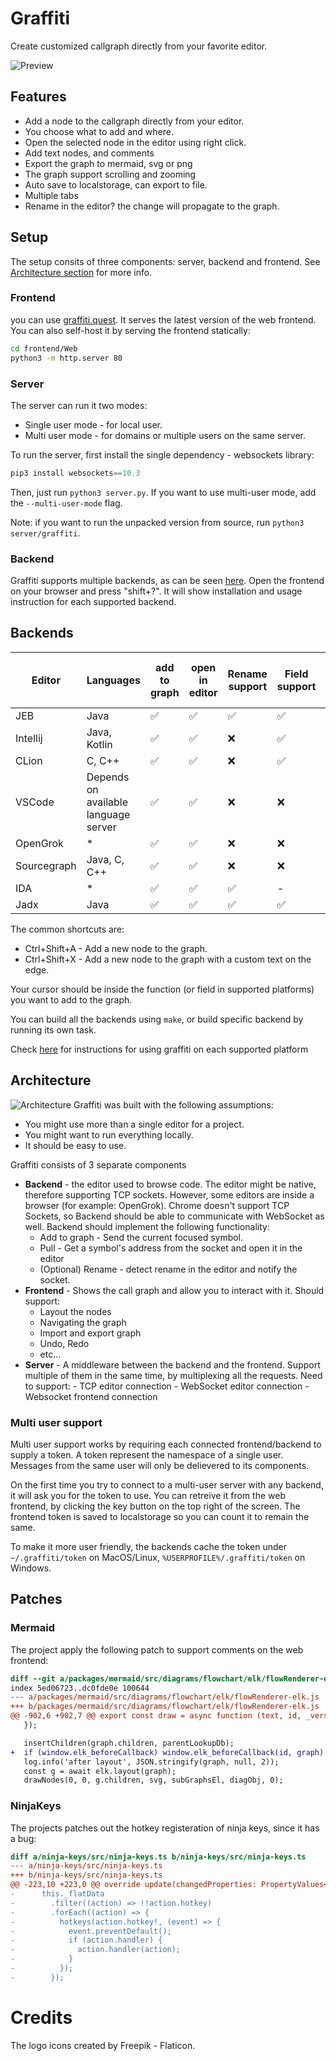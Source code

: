 # Graffiti

Create customized callgraph directly from your favorite editor.

![Preview](docs/images/screenshots/screenshot.png)

## Features

- Add a node to the callgraph directly from your editor.
- You choose what to add and where.
- Open the selected node in the editor using right click.
- Add text nodes, and comments
- Export the graph to mermaid, svg or png
- The graph support scrolling and zooming
- Auto save to localstorage, can export to file.
- Multiple tabs
- Rename in the editor? the change will propagate to the graph.

## Setup

The setup consits of three components: server, backend and frontend. See [Architecture section](#architecture) for more info.

### Frontend

you can use [graffiti.quest](https://graffiti.quest). It serves the latest version of the web frontend.  
You can also self-host it by serving the frontend statically:

```bash
cd frontend/Web
python3 -m http.server 80
```

### Server

The server can run it two modes:

- Single user mode - for local user.
- Multi user mode - for domains or multiple users on the same server.

To run the server, first install the single dependency - websockets library:

```python
pip3 install websockets==10.3
```

Then, just run `python3 server.py`. If you want to use multi-user mode, add the `--multi-user-mode` flag.

Note: if you want to run the unpacked version from source, run `python3 server/graffiti`.

### Backend

Graffiti supports multiple backends, as can be seen [here](#backends). Open the frontend on your browser and press "shift+?". It will show installation and usage instruction for each supported backend.

## Backends

| Editor      | Languages                            | add to graph | open in editor | Rename support | Field support | Add line to graph | Add xrefs | Socket type |
| ----------- | ------------------------------------ | ------------ | -------------- | -------------- | ------------- | ----------------- | --------- | ----------- |
| JEB         | Java                                 | ✅           | ✅             | ✅             | ✅            | ✅                | ✅        | TCP         |
| Intellij    | Java, Kotlin                         | ✅           | ✅             | ❌             | ✅            | ✅                | ✅        | TCP         |
| CLion       | C, C++                               | ✅           | ✅             | ❌             | ✅            | ✅                | ❌        | TCP         |
| VSCode      | Depends on available language server | ✅           | ✅             | ❌             | ❌            | ✅                | ❌        | TCP         |
| OpenGrok    | \*                                   | ✅           | ✅             | ❌             | ❌            | ✅                | ❌        | Websocket   |
| Sourcegraph | Java, C, C++                         | ✅           | ✅             | ❌             | ❌            | ✅                | ❌        | Websocket   |
| IDA         | \*                                   | ✅           | ✅             | ✅             | -             | ✅                | ✅        | TCP         |
| Jadx        | Java                                 | ✅           | ✅             | ✅             | ✅            | ❌                | ✅        | TCP         |

The common shortcuts are:

- Ctrl+Shift+A - Add a new node to the graph.
- Ctrl+Shift+X - Add a new node to the graph with a custom text on the edge.

Your cursor should be inside the function (or field in supported platforms) you want to add to the graph.

You can build all the backends using `make`, or build specific backend by running its own task.

Check [here](docs/platforms) for instructions for using graffiti on each supported platform

## Architecture

![Architecture](docs/images/architecture.svg)
Graffiti was built with the following assumptions:

- You might use more than a single editor for a project.
- You might want to run everything locally.
- It should be easy to use.

Graffiti consists of 3 separate components

- **Backend** - the editor used to browse code. The editor might be native, therefore supporting TCP sockets. However, some editors are inside a browser (for example: OpenGrok). Chrome doesn't support TCP Sockets, so Backend should be able to communicate with WebSocket as well. Backend should implement the following functionality:
  - Add to graph - Send the current focused symbol.
  - Pull - Get a symbol's address from the socket and open it in the editor
  - (Optional) Rename - detect rename in the editor and notify the socket.
- **Frontend** - Shows the call graph and allow you to interact with it. Should support:
  - Layout the nodes
  - Navigating the graph
  - Import and export graph
  - Undo, Redo
  - etc...
- **Server** - A middleware between the backend and the frontend. Support multiple of them in the same time, by multiplexing all the requests.
  Need to support: - TCP editor connection - WebSocket editor connection - Websocket frontend connection

### Multi user support

Multi user support works by requiring each connected frontend/backend to supply a token.
A token represent the namespace of a single user. Messages from the same user will only be delievered to its components.

On the first time you try to connect to a multi-user server with any backend, it will ask you for the token to use. You can retreive it from the web frontend,
by clicking the key button on the top right of the screen. The frontend token is saved to localstorage so you can count it to remain the same.

To make it more user friendly, the backends cache the token under `~/.graffiti/token` on MacOS/Linux, `%USERPROFILE%/.graffiti/token` on Windows.

## Patches

### Mermaid

The project apply the following patch to support comments on the web frontend:

```diff
diff --git a/packages/mermaid/src/diagrams/flowchart/elk/flowRenderer-elk.js b/packages/mermaid/src/diagrams/flowchart/elk/flowRenderer-elk.js
index 5ed06723..dc0fde0e 100644
--- a/packages/mermaid/src/diagrams/flowchart/elk/flowRenderer-elk.js
+++ b/packages/mermaid/src/diagrams/flowchart/elk/flowRenderer-elk.js
@@ -902,6 +902,7 @@ export const draw = async function (text, id, _version, diagObj) {
   });

   insertChildren(graph.children, parentLookupDb);
+  if (window.elk_beforeCallback) window.elk_beforeCallback(id, graph)
   log.info('after layout', JSON.stringify(graph, null, 2));
   const g = await elk.layout(graph);
   drawNodes(0, 0, g.children, svg, subGraphsEl, diagObj, 0);
```

### NinjaKeys

The projects patches out the hotkey registeration of ninja keys, since it has a bug:

```diff
diff a/ninja-keys/src/ninja-keys.ts b/ninja-keys/src/ninja-keys.ts
--- a/ninja-keys/src/ninja-keys.ts
+++ b/ninja-keys/src/ninja-keys.ts
@@ -223,10 +223,0 @@ override update(changedProperties: PropertyValues<this>) {
-      this._flatData
-        .filter((action) => !!action.hotkey)
-        .forEach((action) => {
-          hotkeys(action.hotkey!, (event) => {
-            event.preventDefault();
-            if (action.handler) {
-              action.handler(action);
-            }
-          });
-        });
```

# Credits

The logo icons created by Freepik - Flaticon.
